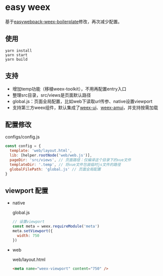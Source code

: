 # easy weex
  基于[easywebpack-weex-boilerplate](https://github.com/easy-team/easywebpack-weex-boilerplate)修改，再次减少配置。

## 使用

    yarn install
    yarn start
    yarn build

## 支持

* 增加temp功能（移植weex-toolkit），不用再配置entry入口
* 整理src目录，src/views是页面默认路径
* global.js：页面全局配置，比如web下读取url传参、native设置viewport
* 支持第三方weex组件，默认集成了[weex-ui](https://github.com/alibaba/weex-ui)、[weex-amui](https://github.com/hminghe/weex-amui)，并支持按需加载

## 配置修改

  configs/config.js
  ```js
  const config = {
    template: 'web/layout.html',
    lib: [helper.rootNode('web/web.js')],
    pageDir: 'src/views', // 页面路径：仅编译这个目录下的vue文件
    templateDir: '.temp', // 将vue文件包装临时js文件的路径
    globalFilePath: 'global.js' // 页面全局配置
  }
  ```
## viewport 配置
* native

  global.js
  ```js
  // 设置viewport
  const meta = weex.requireModule('meta')
  meta.setViewport({
    width: 750
  })
  ```

* web

  web/layout.html

  ```html
  <meta name="weex-viewport" content="750" />
  ```